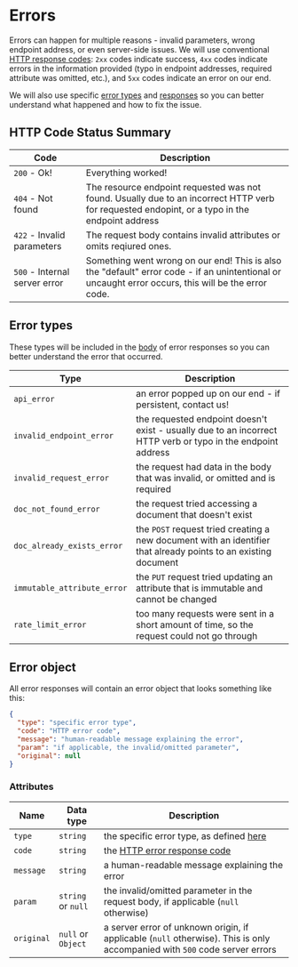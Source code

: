 # Errors

Errors can happen for multiple reasons - invalid parameters, wrong endpoint address, or even server-side issues. We will use conventional [HTTP response codes](#http-code-status-summary): `2xx` codes indicate success, `4xx` codes indicate errors in the information provided (typo in endpoint addresses, required attribute was omitted, etc.), and `5xx` codes indicate an error on our end.

We will also use specific [error types](#error-types) and [responses](#error-object) so you can better understand what happened and how to fix the issue.

## HTTP Code Status Summary
Code | Description
-|-
`200` - Ok! | Everything worked!
`404` - Not found | The resource endpoint requested was not found. Usually due to an incorrect HTTP verb for requested endopint, or a typo in the endpoint address
`422` - Invalid parameters | The request body contains invalid attributes or omits reqiured ones.
`500` - Internal server error | Something went wrong on our end! This is also the "default" error code - if an unintentional or uncaught error occurs, this will be the error code.

## Error types
These types will be included in the [body](#error-object) of error responses so you can better understand the error that occurred.

Type | Description
-|-
`api_error` | an error popped up on our end - if persistent, contact us!
`invalid_endpoint_error` | the requested endpoint doesn't exist - usually due to an incorrect HTTP verb or typo in the endpoint address
`invalid_request_error` | the request had data in the body that was invalid, or omitted and is required
`doc_not_found_error` | the request tried accessing a document that doesn't exist
`doc_already_exists_error` | the `POST` request tried creating a new document with an identifier that already points to an existing document
`immutable_attribute_error` | the `PUT` request tried updating an attribute that is immutable and cannot be changed
`rate_limit_error` | too many requests were sent in a short amount of time, so the request could not go through

## Error object
All error responses will contain an error object that looks something like this:
```json
{
  "type": "specific error type",
  "code": "HTTP error code",
  "message": "human-readable message explaining the error",
  "param": "if applicable, the invalid/omitted parameter",
  "original": null
}
```
### Attributes
Name | Data type | Description
-|-|-
`type` | `string` | the specific error type, as defined [here](#error-types)
`code` | `string` | the [HTTP error response code](#http-code-status-summary)
`message` | `string` | a human-readable message explaining the error
`param` | `string` or `null` | the invalid/omitted parameter in the request body, if applicable (`null` otherwise)
`original` | `null` or `Object` | a server error of unknown origin, if applicable (`null` otherwise). This is only accompanied with `500` code server errors
